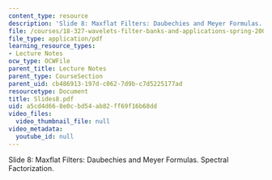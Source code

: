 ```yaml
---
content_type: resource
description: 'Slide 8: Maxflat Filters: Daubechies and Meyer Formulas. Spectral Factorization.'
file: /courses/18-327-wavelets-filter-banks-and-applications-spring-2003/a5cd4d668e0cbd54ab82ff69f16b68dd_Slides8.pdf
file_type: application/pdf
learning_resource_types:
- Lecture Notes
ocw_type: OCWFile
parent_title: Lecture Notes
parent_type: CourseSection
parent_uid: cb486913-197d-c062-7d9b-c7d5225177ad
resourcetype: Document
title: Slides8.pdf
uid: a5cd4d66-8e0c-bd54-ab82-ff69f16b68dd
video_files:
  video_thumbnail_file: null
video_metadata:
  youtube_id: null
---
```

Slide 8: Maxflat Filters: Daubechies and Meyer Formulas. Spectral Factorization.

